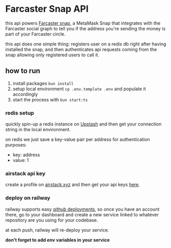 # Farcaster Snap API

this api powers [Farcaster snap](https://limone-eth.github.io/farcaster-snap-site), a MetaMask Snap that integrates with the Farcaster social graph to tell you if the address you're sending the money is part of your Farcaster circle.

this api does one simple thing: registers user on a redis db right after having installed the snap, and then authenticates api requests coming from the snap allowing only registered users to call it.

## how to run

1. install packages `bun install`
2. setup local environment `cp .env.template .env` and populate it accordingly
3. start the process with `bun start:ts`

### redis setup

quickly spin-up a redis instance on [Upstash](https://upstash.com/docs/redis/overall/getstarted) and then get your connection string in the local environment.

on redis we just save a key-value pair per address for authentication purposes:
- key: address
- value: 1

### airstack api key

create a profile on [airstack.xyz](https://airstack.xyz) and then get your api keys [here](https://app.airstack.xyz/profile-settings/api-keys).

### deploy on railway
railway supports easy [github deployments](https://docs.railway.app/guides/github-autodeploys), so once you have an account there, go to your dashboard and create a new service linked to whatever repository are you using for your codebase. 

at each push, railway will re-deploy your service.

__don't forget to add env variables in your service__